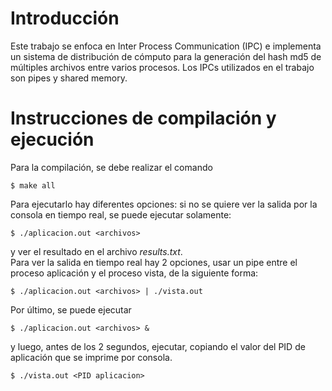
# Introducción

Este trabajo se enfoca en Inter Process Communication (IPC) e implementa un sistema de distribución de cómputo para la generación del hash md5 de múltiples archivos entre varios procesos. Los IPCs utilizados en el trabajo son pipes y shared memory.  


# Instrucciones de compilación y ejecución

Para la compilación, se debe realizar el comando

``` {frame="single"}
$ make all
```

Para ejecutarlo hay diferentes opciones: si no se quiere ver la salida
por la consola en tiempo real, se puede ejecutar solamente:

``` {frame="single"}
$ ./aplicacion.out <archivos>
```

y ver el resultado en el archivo *results.txt*.\
Para ver la salida en tiempo real hay 2 opciones, usar un pipe entre el
proceso aplicación y el proceso vista, de la siguiente forma:

``` {frame="single"}
$ ./aplicacion.out <archivos> | ./vista.out
```

Por último, se puede ejecutar

``` {frame="single"}
$ ./aplicacion.out <archivos> &
```

y luego, antes de los 2 segundos, ejecutar, copiando el valor del PID de
aplicación que se imprime por consola.

``` {frame="single"}
$ ./vista.out <PID aplicacion>
```
